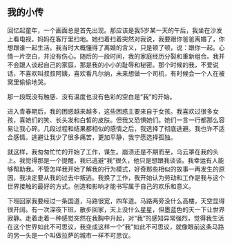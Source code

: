 ## 我的小传

回忆起童年，一个画面总是首先出现。那应该是我5岁某一天的午后，我坐在沙发上看电视，妈妈在客厅里扫地。她扫着扫着突然对我说，我要跟你爸爸离婚了，你想跟谁一起生活。我当时大概懂得了离婚的含义，只是顿了顿，说：跟你一起。心情一片空白，并没有伤心。随后的一段时间，我的家庭经历分裂和重新组合。我并不会跟人谈起自己的家庭，那是我的小小的耻辱和秘密。那个时候的我，不爱说话，不喜欢叫叔叔阿姨，喜欢看凡尔纳，未来想做一个司机，有时候会一个人在被窝里偷偷地哭。

那一段既没有触感、没有温度也没有色彩的空白是“我”的开始。

进入青春期后，我的困惑越来越多，这些困惑主要来自于女孩。我喜欢过很多女孩，喜她们的笑、长头发和白皙的皮肤。但我又恐惧她们。她们一言一行都那么容易让我心碎。几段过程和结果都相似的感情之后，我选择了彻底逃避。我也许不适合感情。逃避让我少了很多痛苦，更加平静，我宁愿选择孤独。

就这样，我匆匆忙忙的开始了工作，谋生。崩溃还是不期而至，乌云罩在我的头上。我觉得那是一个提醒，我已逃避“我”很久，他只是想跟我谈谈。我幸运有人能够帮助我。不管怎样我开始了解我的行为模式，好奇那些相似的故事一再发生的原因，我决定要从我的过去中叛逃。我换了工作，我开始认为劳动和工作是我与这个世界接触的最好的方式。创造和影响才能书写属于自己的欢乐和意义。

下班回家我要经过一条国道，马路很宽，四车道。马路两旁没什么高楼，天空显得很开阔。有一次深夜下班，散步回家，天上没什么星星，但墨蓝色的天一下让世界寂静。走着走着一种感觉突然在我胸中升起，对“我”的感知异常强烈，觉得我生活在这个世界如此不可思议，我变成这样一个“我”如此不可思议，就像眼前这条马路的另一头是一个叫做拉萨的城市一样不可思议。





